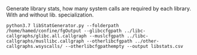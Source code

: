 
Generate library stats, how many system calls are required by each library. With and without lib. specialization.

`
python3.7 libStatGenerator.py --folderpath /home/hamed/confine/fgOutput --glibccfgpath ../libc-callgraphs/glibc.all.callgraph --muslcfgpath ../libc-callgraphs/musllibc.callgraph --otherlibcfgpath ../other-callgraphs.wsyscalls/ --otherlibcfgpathempty --output libstats.csv
`
